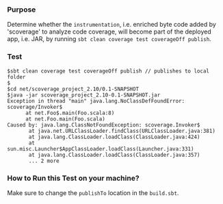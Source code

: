 ### Purpose

Determine whether the `instrumentation`, i.e. enriched byte code added by 'scoverage' 
to analyze code coverage, will become part of the deployed app, i.e. JAR, by running 
`sbt clean coverage test coverageOff publish`.

### Test

```
$sbt clean coverage test coverageOff publish // publishes to local folder
$
$cd net/scoverage_project_2.10/0.1-SNAPSHOT
$java -jar scoverage_project_2.10-0.1-SNAPSHOT.jar
Exception in thread "main" java.lang.NoClassDefFoundError: scoverage/Invoker$
	  at net.Foo$.main(Foo.scala:8)
	  at net.Foo.main(Foo.scala)
Caused by: java.lang.ClassNotFoundException: scoverage.Invoker$
       at java.net.URLClassLoader.findClass(URLClassLoader.java:381)
       at java.lang.ClassLoader.loadClass(ClassLoader.java:424)
       at sun.misc.Launcher$AppClassLoader.loadClass(Launcher.java:331)
       at java.lang.ClassLoader.loadClass(ClassLoader.java:357)
       ... 2 more
```

### How to Run this Test on your machine?

Make sure to change the `publishTo` location in the `build.sbt`.


